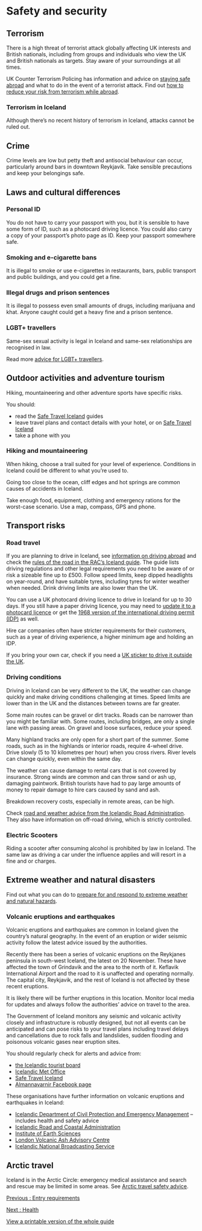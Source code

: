 # Safety and security

## Terrorism

There is a high threat of terrorist attack globally affecting UK interests and British nationals, including from groups and individuals who view the UK and British nationals as targets. Stay aware of your surroundings at all times.

UK Counter Terrorism Policing has information and advice on [staying safe abroad](https://www.counterterrorism.police.uk/safetyadvice/) and what to do in the event of a terrorist attack. Find out [how to reduce your risk from terrorism while abroad](https://www.gov.uk/guidance/reduce-your-risk-from-terrorism-while-abroad).

### Terrorism in Iceland

Although there’s no recent history of terrorism in Iceland, attacks cannot be ruled out.

## Crime

Crime levels are low but petty theft and antisocial behaviour can occur, particularly around bars in downtown Reykjavík. Take sensible precautions and keep your belongings safe.

## Laws and cultural differences

### Personal ID

You do not have to carry your passport with you, but it is sensible to have some form of ID, such as a photocard driving licence. You could also carry a copy of your passport’s photo page as ID. Keep your passport somewhere safe.

### Smoking and e-cigarette bans

It is illegal to smoke or use e-cigarettes in restaurants, bars, public transport and public buildings, and you could get a fine.

### Illegal drugs and prison sentences

It is illegal to possess even small amounts of drugs, including marijuana and khat. Anyone caught could get a heavy fine and a prison sentence.

### LGBT+ travellers

Same-sex sexual activity is legal in Iceland and same-sex relationships are recognised in law.

Read more [advice for LGBT+ travellers](https://www.gov.uk/guidance/lesbian-gay-bisexual-and-transgender-foreign-travel-advice).

## Outdoor activities and adventure tourism

Hiking, mountaineering and other adventure sports have specific risks.

You should:

* read the [Safe Travel Iceland](http://safetravel.is/) guides
* leave travel plans and contact details with your hotel, or on [Safe Travel Iceland](http://safetravel.is/)
* take a phone with you

### Hiking and mountaineering

When hiking, choose a trail suited for your level of experience. Conditions in Iceland could be different to what you’re used to.

Going too close to the ocean, cliff edges and hot springs are common causes of accidents in Iceland.

Take enough food, equipment, clothing and emergency rations for the worst-case scenario. Use a map, compass, GPS and phone.

## Transport risks

### Road travel

If you are planning to drive in Iceland, see [information on driving abroad](https://www.gov.uk/driving-abroad) and check the [rules of the road in the RAC’s Iceland guide](https://www.rac.co.uk/drive/travel/country/iceland/). The guide lists driving regulations and other legal requirements you need to be aware of or risk a sizeable fine up to £500. Follow speed limits, keep dipped headlights on year-round, and have suitable tyres, including tyres for winter weather when needed. Drink driving limits are also lower than the UK.

You can use a UK photocard driving licence to drive in Iceland for up to 30 days. If you still have a paper driving licence, you may need to [update it to a photocard licence](https://www.gov.uk/exchange-paper-driving-licence) or get the [1968 version of the international driving permit (IDP)](https://www.gov.uk/driving-abroad/international-driving-permit) as well.

Hire car companies often have stricter requirements for their customers, such as a year of driving experience, a higher minimum age and holding an IDP.

If you bring your own car, check if you need a [UK sticker to drive it outside the UK](https://www.gov.uk/displaying-number-plates/flags-identifiers-and-stickers).

### Driving conditions

Driving in Iceland can be very different to the UK, the weather can change quickly and make driving conditions challenging at times. Speed limits are lower than in the UK and the distances between towns are far greater.

Some main routes can be gravel or dirt tracks. Roads can be narrower than you might be familiar with. Some routes, including bridges, are only a single lane with passing areas. On gravel and loose surfaces, reduce your speed.

Many highland tracks are only open for a short part of the summer. Some roads, such as in the highlands or interior roads, require 4-wheel drive. Drive slowly (5 to 10 kilometres per hour) when you cross rivers. River levels can change quickly, even within the same day.

The weather can cause damage to rental cars that is not covered by insurance. Strong winds are common and can throw sand or ash up, damaging paintwork. British tourists have had to pay large amounts of money to repair damage to hire cars caused by sand and ash.

Breakdown recovery costs, especially in remote areas, can be high.

Check [road and weather advice from the Icelandic Road Administration](https://www.road.is/). They also have information on off-road driving, which is strictly controlled.

### Electric Scooters

Riding a scooter after consuming alcohol is prohibited by law in Iceland. The same law as driving a car under the influence applies and will resort in a fine and or charges.

## Extreme weather and natural disasters

Find out what you can do to [prepare for and respond to extreme weather and natural hazards](https://www.gov.uk/guidance/tropical-cyclones).

### Volcanic eruptions and earthquakes

Volcanic eruptions and earthquakes are common in Iceland given the country’s natural geography. In the event of an eruption or wider seismic activity follow the latest advice issued by the authorities.

Recently there has been a series of volcanic eruptions on the Reykjanes peninsula in south-west Iceland, the latest on 20 November. These have affected the town of Grindavik and the area to the north of it. Keflavik International Airport and the road to it is unaffected and operating normally. The capital city, Reykjavik, and the rest of Iceland is not affected by these recent eruptions.

It is likely there will be further eruptions in this location. Monitor local media for updates and always follow the authorities’ advice on travel to the area.

The Government of Iceland monitors any seismic and volcanic activity closely and infrastructure is robustly designed, but not all events can be anticipated and can pose risks to your travel plans including travel delays and cancellations due to rock falls and landslides, sudden flooding and poisonous volcanic gases near eruption sites.

You should regularly check for alerts and advice from:

* [the Icelandic tourist board](https://www.visiticeland.com/article/volcano-info)
* [Icelandic Met Office](https://en.vedur.is/)
* [Safe Travel Iceland](https://safetravel.is/)
* [Almannavarnir Facebook page](https://www.facebook.com/Almannavarnir/)

These organisations have further information on volcanic eruptions and earthquakes in Iceland:

* [Icelandic Department of Civil Protection and Emergency Management](https://www.almannavarnir.is/english/) – includes health and safety advice
* [Icelandic Road and Coastal Administration](https://www.road.is/)
* [Institute of Earth Sciences](https://earthice.hi.is/)
* [London Volcanic Ash Advisory Centre](https://www.metoffice.gov.uk/services/transport/aviation/regulated/vaac/advisories/archive)
* [Icelandic National Broadcasting Service](https://www.ruv.is/english)

## Arctic travel

Iceland is in the Arctic Circle: emergency medical assistance and search and rescue may be limited in some areas. See [Arctic travel safety advice](https://www.gov.uk/guidance/arctic-travel-safety-advice).

[Previous
:
Entry requirements](/foreign-travel-advice/iceland/entry-requirements)

[Next
:
Health](/foreign-travel-advice/iceland/health)

[View a printable version of the whole guide](/foreign-travel-advice/iceland/print)